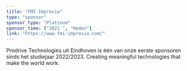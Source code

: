 ```yaml
---
title: "FMI Improvia"
type: "sponsor"
sponsor_type: "Platinum"
sponsor_time: ["2021 ", "Heden"]
link: "https://www.fmi-improvia.com/"
---
```


Prodrive Technologies uit Eindhoven is één van onze eerste sponsoren sinds het studiejaar 2022/2023.
Creating meaningful technologies that make the world work.
